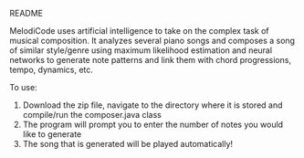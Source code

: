 README

MelodiCode uses artificial intelligence to take on the complex task of musical composition. It analyzes several piano songs and composes a song of similar style/genre using maximum likelihood estimation and neural networks to generate note patterns and link them with chord progressions, tempo, dynamics, etc.

To use: 
1. Download the zip file, navigate to the directory where it is stored and compile/run the composer.java class
2. The program will prompt you to enter the number of notes you would like to generate
3. The song that is generated will be played automatically!
